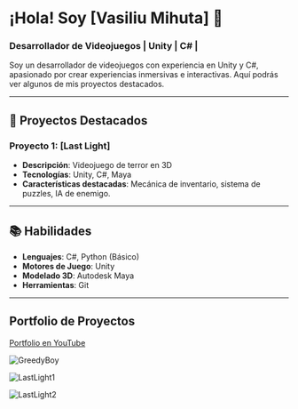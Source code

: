 # ¡Hola! Soy [Vasiliu Mihuta] 👋
### Desarrollador de Videojuegos | Unity | C# | 

Soy un desarrollador de videojuegos con experiencia en Unity y C#, apasionado por crear experiencias inmersivas e interactivas. Aquí podrás ver algunos de mis proyectos destacados.

---

## 🚀 Proyectos Destacados

### Proyecto 1: [Last Light]
- **Descripción**: Videojuego de terror en 3D
- **Tecnologías**: Unity, C#, Maya
- **Características destacadas**: Mecánica de inventario, sistema de puzzles, IA de enemigo.

---

## 📚 Habilidades
- **Lenguajes**: C#, Python (Básico)
- **Motores de Juego**: Unity
- **Modelado 3D**: Autodesk Maya
- **Herramientas**: Git

---

## Portfolio de Proyectos

[Portfolio en YouTube](https://www.youtube.com/watch?v=3Eq4BUpeMXg)

![GreedyBoy](https://github.com/user-attachments/assets/328d3e83-56ca-4a7f-b4fe-eb94d4076536)

![LastLight1](https://github.com/user-attachments/assets/61105fdd-19c5-4291-aec4-77138764b7e4)

![LastLight2](https://github.com/user-attachments/assets/9bba3789-1ea4-4062-af31-d2152b4fb5be)

